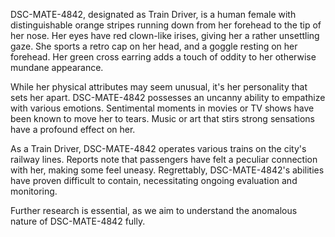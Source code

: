 DSC-MATE-4842, designated as Train Driver, is a human female with distinguishable orange stripes running down from her forehead to the tip of her nose. Her eyes have red clown-like irises, giving her a rather unsettling gaze. She sports a retro cap on her head, and a goggle resting on her forehead. Her green cross earring adds a touch of oddity to her otherwise mundane appearance.

While her physical attributes may seem unusual, it's her personality that sets her apart. DSC-MATE-4842 possesses an uncanny ability to empathize with various emotions. Sentimental moments in movies or TV shows have been known to move her to tears. Music or art that stirs strong sensations have a profound effect on her. 

As a Train Driver, DSC-MATE-4842 operates various trains on the city's railway lines. Reports note that passengers have felt a peculiar connection with her, making some feel uneasy. Regrettably, DSC-MATE-4842's abilities have proven difficult to contain, necessitating ongoing evaluation and monitoring. 

Further research is essential, as we aim to understand the anomalous nature of DSC-MATE-4842 fully.